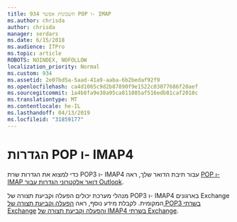 ```yaml
---
title: 934 חשבונות אפשר POP ו- IMAP
ms.author: chrisda
author: chrisda
manager: serdars
ms.date: 6/15/2018
ms.audience: ITPro
ms.topic: article
ROBOTS: NOINDEX, NOFOLLOW
localization_priority: Normal
ms.custom: 934
ms.assetid: 2e07bd5a-5aad-41a9-aaba-6b2bedaf92f9
ms.openlocfilehash: ca4d1065c9d2b87890f9e1522c03077686f20aef
ms.sourcegitcommit: 1a4b8fa9e38a95ca811085af516edb81caf2018c
ms.translationtype: MT
ms.contentlocale: he-IL
ms.lasthandoff: 04/13/2019
ms.locfileid: "31859177"
---
```

# <a name="pop-and-imap4-settings"></a>הגדרות POP ו- IMAP4

כדי למצוא את הגדרות שרת POP3 ו- IMAP4 עבור תיבת הדואר שלך, ראה [POP ו- IMAP דואר אלקטרוני הגדרות עבור Outlook](https://support.office.com/article/8361e398-8af4-4e97-b147-6c6c4ac95353.aspx).

מנהלי מערכת יכולים הפעלה וקביעת תצורה של POP3 ו- IMAP4 בארגונים Exchange המקומית. לקבלת מידע נוסף, ראה [הפעלה וקביעת תצורה של POP3 בשרתי Exchange](https://technet.microsoft.com/library/bb124934.aspx) [והפעלה וקביעת תצורה של IMAP4 בשרתי Exchange](https://technet.microsoft.com/library/bb124489.aspx).
